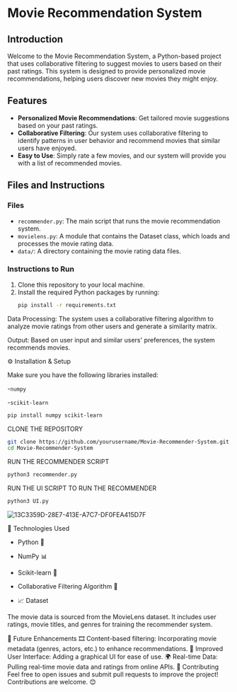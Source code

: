 # Movie Recommendation System

## Introduction
Welcome to the Movie Recommendation System, a Python-based project that uses collaborative filtering to suggest movies to users based on their past ratings. This system is designed to provide personalized movie recommendations, helping users discover new movies they might enjoy.

## Features
- **Personalized Movie Recommendations**: Get tailored movie suggestions based on your past ratings.
- **Collaborative Filtering**: Our system uses collaborative filtering to identify patterns in user behavior and recommend movies that similar users have enjoyed.
- **Easy to Use**: Simply rate a few movies, and our system will provide you with a list of recommended movies.

## Files and Instructions

### Files
- `recommender.py`: The main script that runs the movie recommendation system.
- `movielens.py`: A module that contains the Dataset class, which loads and processes the movie rating data.
- `data/`: A directory containing the movie rating data files.

### Instructions to Run
1. Clone this repository to your local machine.
2. Install the required Python packages by running:
   ```bash
   pip install -r requirements.txt


Data Processing: The system uses a collaborative filtering algorithm to analyze movie ratings from other users and generate a similarity matrix.

Output: Based on user input and similar users' preferences, the system recommends movies.


⚙️ Installation & Setup

Make sure you have the following libraries installed:

-`numpy`

-`scikit-learn`

```bash
pip install numpy scikit-learn

```

CLONE THE REPOSITORY

```bash
git clone https://github.com/yourusername/Movie-Recommender-System.git
cd Movie-Recommender-System
```
RUN THE RECOMMENDER SCRIPT
```bash
python3 recommender.py
```

RUN THE UI SCRIPT TO RUN THE RECOMMENDER
```bash
python3 UI.py
```



![13C3359D-28E7-413E-A7C7-DF0FEA415D7F](https://github.com/user-attachments/assets/ba19eac0-eb40-457a-931e-7914b64174c5)


🧠 Technologies Used
- Python 🐍

- NumPy 📊

- Scikit-learn 🤖

- Collaborative Filtering Algorithm 🧮

- 📈 Dataset

The movie data is sourced from the MovieLens dataset. It includes user ratings, movie titles, and genres for training the recommender system.

🚀 Future Enhancements
🎞️ Content-based filtering: Incorporating movie metadata (genres, actors, etc.) to enhance recommendations.
🏅 Improved User Interface: Adding a graphical UI for ease of use.
🌍 Real-time Data: Pulling real-time movie data and ratings from online APIs.
🤝 Contributing
Feel free to open issues and submit pull requests to improve the project! Contributions are welcome. 😊
